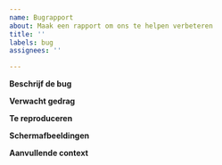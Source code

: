 ```yaml
---
name: Bugrapport
about: Maak een rapport om ons te helpen verbeteren
title: ''
labels: bug
assignees: ''

---
```


**Beschrijf de bug**
<!-- Een duidelijke en beknopte beschrijving van wat de bug is.-->

**Verwacht gedrag**
<!-- Een duidelijke en beknopte beschrijving van wat u verwachtte dat er zou gebeuren.-->

**Te reproduceren**
<!--
Stappen om het gedrag te reproduceren:
1. Ga naar '...'
2. Klik op '....'
3. Scroll naar beneden naar '....'
4. Zie fout
-->

**Schermafbeeldingen**
<!-- Voeg, indien van toepassing, schermafbeeldingen toe om uw probleem uit te leggen.-->


**Aanvullende context**
<!-- Voeg hier een andere context over het probleem toe. -->

